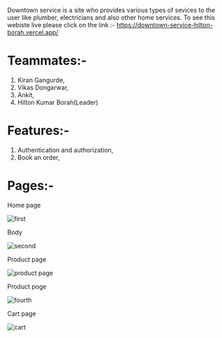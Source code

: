 Downtown service is a site who provides various types of sevices to the user like plumber, electricians and also other home services. To see this webiste live please click on the link :- https://downtown-service-hilton-borah.vercel.app/

<h1>Teammates:-</h1>

1. Kiran Gangurde,
2. Vikas Dongarwar,
3. Ankit,
4. Hilton Kumar Borah(Leader)

<h1>Features:-</h1>

1. Authentication and authorization,
2. Book an order,

<h1>Pages:-</h1>

Home page

![first](https://user-images.githubusercontent.com/103739534/215263958-67b5df18-a7db-48b5-abd9-d92bbdf32a5b.png)

Body

![second](https://user-images.githubusercontent.com/103739534/215263960-c9cd62a6-8439-44bc-a0bd-ab7010200bba.png)

Product page 

![product page](https://user-images.githubusercontent.com/103739534/215263965-d2522f5f-6d85-4cc4-8c69-d82a43e09384.png)

Product poge

![fourth](https://user-images.githubusercontent.com/103739534/215263978-b2ef2f29-2490-46b5-8916-ecae6eec6679.png)

Cart page

![cart ](https://user-images.githubusercontent.com/103739534/215263991-280a51f9-5c3b-4bdc-8fd2-566ce05e2e45.png)

